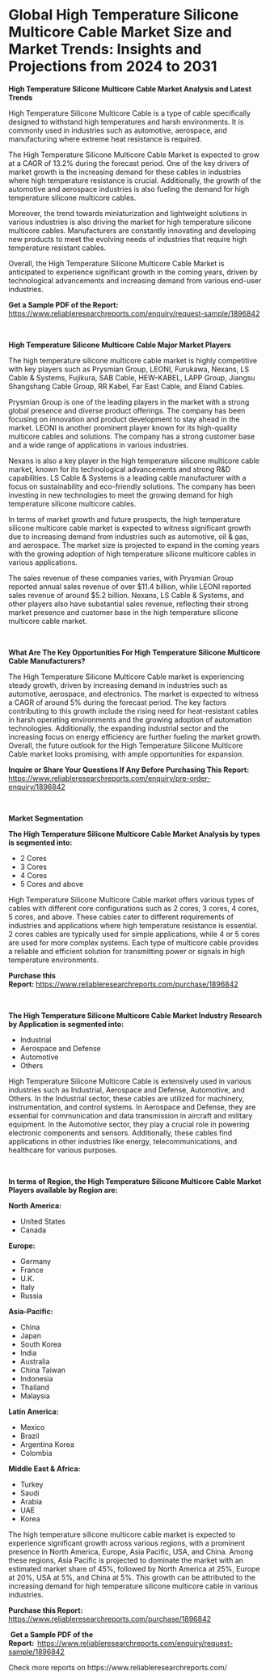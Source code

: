 <p><h1>Global High Temperature Silicone Multicore Cable Market Size and Market Trends: Insights and Projections from 2024 to 2031</h1></p><p><strong>High Temperature Silicone Multicore Cable Market Analysis and Latest Trends</strong></p>
<p><p>High Temperature Silicone Multicore Cable is a type of cable specifically designed to withstand high temperatures and harsh environments. It is commonly used in industries such as automotive, aerospace, and manufacturing where extreme heat resistance is required.</p><p>The High Temperature Silicone Multicore Cable Market is expected to grow at a CAGR of 13.2% during the forecast period. One of the key drivers of market growth is the increasing demand for these cables in industries where high temperature resistance is crucial. Additionally, the growth of the automotive and aerospace industries is also fueling the demand for high temperature silicone multicore cables.</p><p>Moreover, the trend towards miniaturization and lightweight solutions in various industries is also driving the market for high temperature silicone multicore cables. Manufacturers are constantly innovating and developing new products to meet the evolving needs of industries that require high temperature resistant cables.</p><p>Overall, the High Temperature Silicone Multicore Cable Market is anticipated to experience significant growth in the coming years, driven by technological advancements and increasing demand from various end-user industries.</p></p>
<p><strong>Get a Sample PDF of the Report:&nbsp;</strong> <a href="https://www.reliableresearchreports.com/enquiry/request-sample/1896842">https://www.reliableresearchreports.com/enquiry/request-sample/1896842</a></p>
<p>&nbsp;</p>
<p><strong>High Temperature Silicone Multicore Cable Major Market Players</strong></p>
<p><p>The high temperature silicone multicore cable market is highly competitive with key players such as Prysmian Group, LEONI, Furukawa, Nexans, LS Cable & Systems, Fujikura, SAB Cable, HEW-KABEL, LAPP Group, Jiangsu Shangshang Cable Group, RR Kabel, Far East Cable, and Eland Cables. </p><p>Prysmian Group is one of the leading players in the market with a strong global presence and diverse product offerings. The company has been focusing on innovation and product development to stay ahead in the market. LEONI is another prominent player known for its high-quality multicore cables and solutions. The company has a strong customer base and a wide range of applications in various industries.</p><p>Nexans is also a key player in the high temperature silicone multicore cable market, known for its technological advancements and strong R&D capabilities. LS Cable & Systems is a leading cable manufacturer with a focus on sustainability and eco-friendly solutions. The company has been investing in new technologies to meet the growing demand for high temperature silicone multicore cables.</p><p>In terms of market growth and future prospects, the high temperature silicone multicore cable market is expected to witness significant growth due to increasing demand from industries such as automotive, oil & gas, and aerospace. The market size is projected to expand in the coming years with the growing adoption of high temperature silicone multicore cables in various applications.</p><p>The sales revenue of these companies varies, with Prysmian Group reported annual sales revenue of over $11.4 billion, while LEONI reported sales revenue of around $5.2 billion. Nexans, LS Cable & Systems, and other players also have substantial sales revenue, reflecting their strong market presence and customer base in the high temperature silicone multicore cable market.</p></p>
<p>&nbsp;</p>
<p><strong>What Are The Key Opportunities For High Temperature Silicone Multicore Cable Manufacturers?</strong></p>
<p><p>The High Temperature Silicone Multicore Cable market is experiencing steady growth, driven by increasing demand in industries such as automotive, aerospace, and electronics. The market is expected to witness a CAGR of around 5% during the forecast period. The key factors contributing to this growth include the rising need for heat-resistant cables in harsh operating environments and the growing adoption of automation technologies. Additionally, the expanding industrial sector and the increasing focus on energy efficiency are further fueling the market growth. Overall, the future outlook for the High Temperature Silicone Multicore Cable market looks promising, with ample opportunities for expansion.</p></p>
<p><strong>Inquire or Share Your Questions If Any Before Purchasing This Report:</strong> <a href="https://www.reliableresearchreports.com/enquiry/pre-order-enquiry/1896842">https://www.reliableresearchreports.com/enquiry/pre-order-enquiry/1896842</a></p>
<p>&nbsp;</p>
<p><strong>Market Segmentation</strong></p>
<p><strong>The High Temperature Silicone Multicore Cable Market Analysis by types is segmented into:</strong></p>
<p><ul><li>2 Cores</li><li>3 Cores</li><li>4 Cores</li><li>5 Cores and above</li></ul></p>
<p><p>High Temperature Silicone Multicore Cable market offers various types of cables with different core configurations such as 2 cores, 3 cores, 4 cores, 5 cores, and above. These cables cater to different requirements of industries and applications where high temperature resistance is essential. 2 cores cables are typically used for simple applications, while 4 or 5 cores are used for more complex systems. Each type of multicore cable provides a reliable and efficient solution for transmitting power or signals in high temperature environments.</p></p>
<p><strong>Purchase this Report:&nbsp;</strong><a href="https://www.reliableresearchreports.com/purchase/1896842">https://www.reliableresearchreports.com/purchase/1896842</a></p>
<p>&nbsp;</p>
<p><strong>The High Temperature Silicone Multicore Cable Market Industry Research by Application is segmented into:</strong></p>
<p><ul><li>Industrial</li><li>Aerospace and Defense</li><li>Automotive</li><li>Others</li></ul></p>
<p><p>High Temperature Silicone Multicore Cable is extensively used in various industries such as Industrial, Aerospace and Defense, Automotive, and Others. In the Industrial sector, these cables are utilized for machinery, instrumentation, and control systems. In Aerospace and Defense, they are essential for communication and data transmission in aircraft and military equipment. In the Automotive sector, they play a crucial role in powering electronic components and sensors. Additionally, these cables find applications in other industries like energy, telecommunications, and healthcare for various purposes.</p></p>
<p>&nbsp;</p>
<p><strong>In terms of Region, the High Temperature Silicone Multicore Cable Market Players available by Region are:</strong></p>
<p>
    <p> <strong> North America: </strong>
        <ul>
            <li>United States</li>
            <li>Canada</li>
        </ul>
        </p> 
    <p> <strong> Europe: </strong>
        <ul>
            <li>Germany</li>
            <li>France</li>
            <li>U.K.</li>
            <li>Italy</li>
            <li>Russia</li>
        </ul>
        </p> 
    <p> <strong> Asia-Pacific: </strong>
        <ul>
            <li>China</li>
            <li>Japan</li>
            <li>South Korea</li>
            <li>India</li>
            <li>Australia</li>
            <li>China Taiwan</li>
            <li>Indonesia</li>
            <li>Thailand</li>
            <li>Malaysia</li>
        </ul>
        </p> 
    <p> <strong> Latin America: </strong>
        <ul>
            <li>Mexico</li>
            <li>Brazil</li>
            <li>Argentina Korea</li>
            <li>Colombia</li>
        </ul>
        </p> 
    <p> <strong> Middle East & Africa: </strong>
        <ul>
            <li>Turkey</li>
            <li>Saudi</li>
            <li>Arabia</li>
            <li>UAE</li>
            <li>Korea</li>
        </ul>
    </p>
    </p>
<p><p>The high temperature silicone multicore cable market is expected to experience significant growth across various regions, with a prominent presence in North America, Europe, Asia Pacific, USA, and China. Among these regions, Asia Pacific is projected to dominate the market with an estimated market share of 45%, followed by North America at 25%, Europe at 20%, USA at 5%, and China at 5%. This growth can be attributed to the increasing demand for high temperature silicone multicore cable in various industries.</p></p>
<p><strong>Purchase this Report: </strong><a href="https://www.reliableresearchreports.com/purchase/1896842">https://www.reliableresearchreports.com/purchase/1896842</a></p>
<p>&nbsp;<strong>Get a Sample PDF of the Report:&nbsp;&nbsp;</strong><a href="https://www.reliableresearchreports.com/enquiry/request-sample/1896842">https://www.reliableresearchreports.com/enquiry/request-sample/1896842</a></p>
<p><strong></strong></p>
<p>Check more reports on https://www.reliableresearchreports.com/</p>